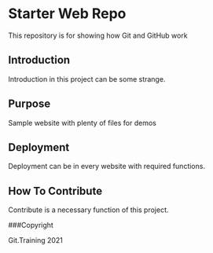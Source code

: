 # Starter Web Repo

This repository is for showing how Git and GitHub work

## Introduction

Introduction in this project can be some strange.

## Purpose

Sample website with plenty of files for demos

## Deployment

Deployment can be in every website with required functions.

## How To Contribute

Contribute is a necessary function of this project.

###Copyright

Git.Training 2021